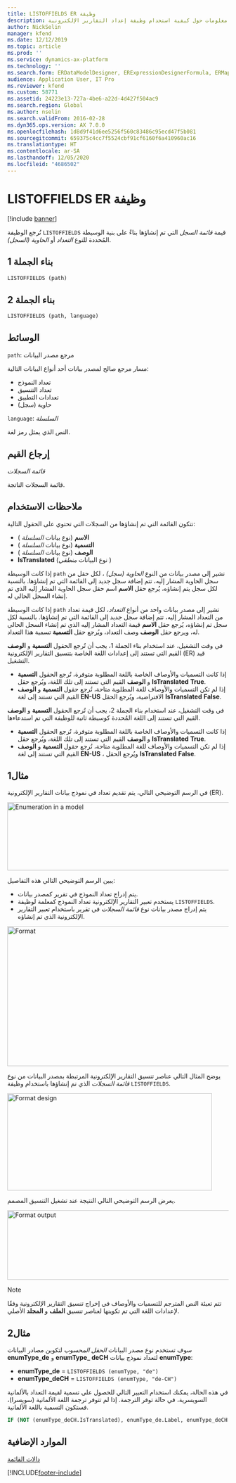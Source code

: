 ```yaml
---
title: LISTOFFIELDS ER وظيفة
description: يوفر هذا الموضوع معلومات حول كيفية استخدام وظيفة إعداد التقارير الإلكترونية LISTOFFIELDS (ER).
author: NickSelin
manager: kfend
ms.date: 12/12/2019
ms.topic: article
ms.prod: ''
ms.service: dynamics-ax-platform
ms.technology: ''
ms.search.form: ERDataModelDesigner, ERExpressionDesignerFormula, ERMappedFormatDesigner, ERModelMappingDesigner
audience: Application User, IT Pro
ms.reviewer: kfend
ms.custom: 58771
ms.assetid: 24223e13-727a-4be6-a22d-4d427f504ac9
ms.search.region: Global
ms.author: nselin
ms.search.validFrom: 2016-02-28
ms.dyn365.ops.version: AX 7.0.0
ms.openlocfilehash: 1d8d9f41d6ee5256f560c83486c95ecd47f5b081
ms.sourcegitcommit: 659375c4cc7f5524cbf91cf6160f6a410960ac16
ms.translationtype: HT
ms.contentlocale: ar-SA
ms.lasthandoff: 12/05/2020
ms.locfileid: "4686502"
---
```

# <a name="listoffields-er-function"></a>LISTOFFIELDS ER وظيفة

[!include [banner](../includes/banner.md)]

تُرجع الوظيفة `LISTOFFIELDS` قيمة *قائمة السجل* التي تم إنشاؤها بناءً على بنية الوسيطة المُحددة للنوع *التعداد* أو *الحاوية (السجل)*.

## <a name="syntax-1"></a>بناء الجملة 1

```vb
LISTOFFIELDS (path)
```

## <a name="syntax-2"></a>بناء الجملة 2

```vb
LISTOFFIELDS (path, language)
```

## <a name="arguments"></a>الوسائط

`path`: مرجع مصدر البيانات

مسار مرجع صالح لمصدر بيانات أحد أنواع البيانات التالية:

- تعداد النموذج
- تعداد التنسيق
- تعدادات التطبيق
- حاوية (سجل)

`language`: *السلسلة*

النص الذي يمثل رمز لغة.

## <a name="return-values"></a>إرجاع القيم

*قائمة السجلات*

قائمة السجلات الناتجة.

## <a name="usage-notes"></a>ملاحظات الاستخدام

تتكون القائمة التي تم إنشاؤها من السجلات التي تحتوي على الحقول التالية:

- **الاسم** (نوع بيانات *السلسلة* )
- **التسمية** (نوع بيانات *السلسلة* )
- **الوصف** (نوع بيانات *السلسلة* )
- **IsTranslated** (نوع البيانات *منطقي* )

إذا كانت الوسيطة `path` تشير إلى مصدر بيانات من النوع *الحاوية (سجل)* ، لكل حقل من سجل الحاوية المشار إليه، تتم إضافة سجل جديد إلى القائمة التي تم إنشاؤها. بالنسبة لكل سجل يتم إنشاؤه، يُرجع حقل **الاسم** اسم حقل سجل الحاوية المشار إليه الذي تم إنشاء السجل الحالي له.

إذا كانت الوسيطة `path` تشير إلى مصدر بيانات واحد من أنواع  *التعداد*، لكل قيمة تعداد من التعداد المشار إليه، تتم إضافة سجل جديد إلى القائمة التي تم إنشاؤها. بالنسبة لكل سجل تم إنشاؤه، يُرجع حقل **الاسم** قيمة التعداد المشار إليه الذي تم إنشاء السجل الحالي له، ويرجع حقل **الوصف** وصف التعداد، ويُرجع حقل **التسمية** تسمية هذا التعداد.

في وقت التشغيل، عند استخدام بناء الجملة 1، يجب أن تُرجع الحقول **التسمية** و **الوصف** القيم التي تستند إلى إعدادات اللغة الخاصة بتنسيق التقارير الإلكترونية (ER) قيد التشغيل.

- إذا كانت التسميات والأوصاف الخاصة باللغة المطلوبة متوفرة، تُرجع الحقول **التسمية** و **الوصف** القيم التي تستند إلى تلك اللغة، ويُرجع حقل **IsTranslated** **True**.
- إذا لم تكن التسميات والأوصاف للغة المطلوبة متاحة، تُرجع حقول **التسمية** و **الوصف** القيم التي تستند إلى لغة **EN-US** الافتراضية، ويُرجع الحقل **IsTranslated** **False**.

في وقت التشغيل، عند استخدام بناء الجملة 2، يجب أن تُرجع الحقول **التسمية** و **الوصف** القيم التي تستند إلى اللغة المُحددة كوسيطة ثانية للوظيفة التي تم استدعاءها.

- إذا كانت التسميات والأوصاف الخاصة باللغة المطلوبة متوفرة، تُرجع الحقول **التسمية** و **الوصف** القيم التي تستند إلى تلك اللغة، ويُرجع حقل **IsTranslated** **True**.
- إذا لم تكن التسميات والأوصاف للغة المطلوبة متاحة، تُرجع حقول **التسمية** و **الوصف** القيم التي تستند إلى لغة **EN-US** ، ويُرجع الحقل **IsTranslated** **False**.

## <a name="example-1"></a>مثال1

في الرسم التوضيحي التالي، يتم تقديم تعداد في نموذج بيانات التقارير الإلكترونية (ER).

<a href="./media/ger-listoffields-function-model-enumeration.png"><img src="./media/ger-listoffields-function-model-enumeration-e1474545790761.png" alt="Enumeration in a model" class="alignnone wp-image-1203943 size-full" width="514" height="155" /></a>

يبين الرسم التوضيحي التالي هذه التفاصيل:

- يتم إدراج تعداد النموذج في تقرير كمصدر بيانات.
- يستخدم تعبير التقارير الإلكترونية تعداد النموذج كمعلمة لوظيفة `LISTOFFIELDS`.
- يتم إدراج مصدر بيانات نوع *قائمة السجلات* في تقرير باستخدام تعبير التقارير الإلكترونية الذي تم إنشاؤه.

<a href="./media/ger-listoffields-function-in-format-expression.png"><img src="./media/ger-listoffields-function-in-format-expression-e1474546110395.png" alt="Format" class="alignnone wp-image-1204033 size-full" width="549" height="318" /></a>

يوضح المثال التالي عناصر تنسيق التقارير الإلكترونية المرتبطة بمصدر البيانات من نوع *قائمة السجلات* الذي تم إنشاؤها باستخدام وظيفة `LISTOFFIELDS`.

<a href="./media/ger-listoffields-function-format-design.png"><img src="./media/ger-listoffields-function-format-design.png" alt="Format design" class="alignnone size-full wp-image-1204043" width="466" height="221" /></a>

يعرض الرسم التوضيحي التالي النتيجة عند تشغيل التنسيق المصمم.

<a href="./media/ger-listoffields-function-format-output.png"><img src="./media/ger-listoffields-function-format-output.png" alt="Format output" class="alignnone size-full wp-image-1204053" width="585" height="158" /></a>

> [!NOTE] 
> تتم تعبئة النص المترجم للتسميات والأوصاف في إخراج تنسيق التقارير الإلكترونية وفقًا لإعدادات اللغة التي تم تكوينها لعناصر تنسيق **الملف** و **المجلد** الأصلي.

## <a name="example-2"></a>مثال2

سوف تستخدم نوع مصدر البيانات *الحقل المحسوب* لتكوين مصادر البيانات **enumType\_de** و **enumType\_ deCH** لتعداد نموذج بيانات **enumType**: 

- **enumType\_de** = `LISTOFFIELDS (enumType, "de")`
- **enumType\_deCH** = `LISTOFFIELDS (enumType, "de-CH")`

في هذه الحالة، يمكنك استخدام التعبير التالي للحصول على تسمية لقيمة التعداد بالألمانية السويسرية، في حالة توفر الترجمة. إذا لم تتوفر ترجمة اللغة الألمانية (سويسرا)، فستكون التسمية باللغة الألمانية.

```vb
IF (NOT (enumType_deCH.IsTranslated), enumType_de.Label, enumType_deCH.Label)
```

## <a name="additional-resources"></a>الموارد الإضافية

[دالات القائمة](er-functions-category-list.md)


[!INCLUDE[footer-include](../../../includes/footer-banner.md)]